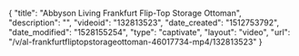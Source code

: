 {
    "title": "Abbyson Living Frankfurt Flip-Top Storage Ottoman",
    "description": "",
    "videoid": "132813523",
    "date_created": "1512753792",
    "date_modified": "1528155254",
    "type": "captivate",
    "layout": "video",
    "url": "\/v\/al-frankfurtfliptopstorageottoman-46017734-mp4\/132813523"
}